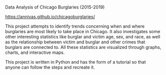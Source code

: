 Data Analysis of Chicago Burglaries (2015-2019)

https://annivas.github.io/chicagoburglaries/

This project attempts to identify trends concerning when and where burglaries are most likely to take place in Chicago. It also investigates some other interesting statistics like burglar and victim age, sex, and race, as well as the relationship between victim and burglar and other crimes that burglars are connected to. All these statistics are visualized through graphs, charts, and interactive maps.

This project is written in Python and has the form of a tutorial so that anyone can follow the steps and recreate it.


